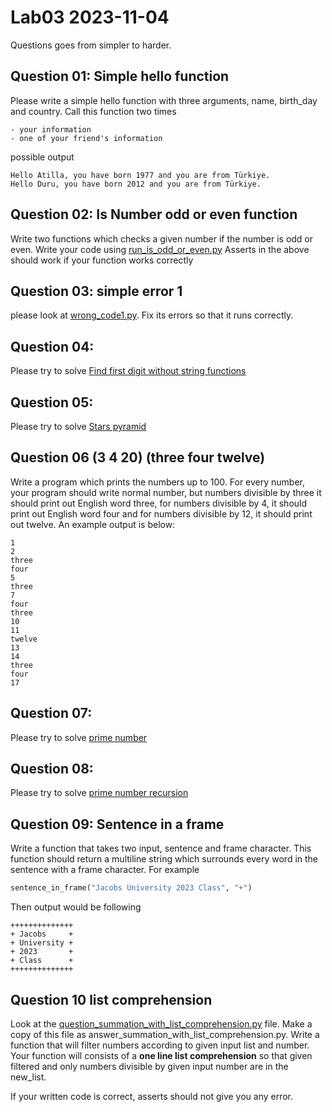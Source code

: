 # Lab03 2023-11-04

Questions goes from simpler to harder.

## Question 01:  Simple hello function

Please write a simple hello function with three arguments, name, birth_day and country.
Call this function two times

	- your information 
 	- one of your friend's information

possible output

	Hello Atilla, you have born 1977 and you are from Türkiye.
	Hello Duru, you have born 2012 and you are from Türkiye.


## Question 02:  Is Number odd or even function

Write two functions which checks a given number if the number is odd or even.
Write your code using [run_is_odd_or_even.py](run_is_odd_or_even.py)
Asserts in the above should work if your function works correctly


## Question 03: simple error 1

please look at [wrong_code1.py](wrong_code1.py). 
Fix its errors so that it runs correctly.

## Question 04: 
Please try to solve [Find first digit without string functions](../../../course-content/questions/find-first-digit.md)


## Question 05: 
Please try to solve [Stars pyramid](../../../course-content/questions/star-pyramid-1.md)

## Question 06 (3 4 20) (three four twelve)

Write a program which prints the numbers up to 100.
For every number, your program should write normal number, but numbers divisible by three it should print out English word three, for numbers divisible by 4, it should print out English word four and for numbers divisible by 12, it should print out twelve.
An example output is below:

	1
	2
	three
	four
	5
	three
	7
	four
	three
	10
	11
	twelve
	13
	14
	three
	four
	17


## Question 07: 
Please try to solve [prime number](../../../course-content/questions/prime-number.md)

## Question 08: 
Please try to solve [prime number recursion](../../../course-content/questions/prime-number_recursion.md)

## Question 09:  Sentence in a frame

Write a function that takes two input, sentence and frame character. 
This function should return a multiline string which surrounds every word in the sentence with a frame character. 
For example

```python
sentence_in_frame("Jacobs University 2023 Class", "+")
```

Then output would be following

	++++++++++++++
	+ Jacobs     +
	+ University +
	+ 2023       +
	+ Class      +
	++++++++++++++

## Question 10 list comprehension

Look at the [question_summation_with_list_comprehension.py](question_summation_with_list_comprehension.py) file.
Make a copy  of this file as answer_summation_with_list_comprehension.py.
Write a function that will filter numbers according to given input list and  number. 
Your function will consists of a **one line list comprehension** so that given filtered and only numbers divisible by given input number are in the new_list.

If your written code is correct, asserts should not give you any error.